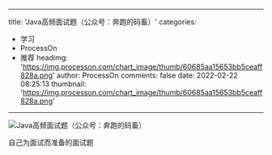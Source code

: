 
---
title: 'Java高频面试题（公众号：奔跑的码畜）'
categories: 
 - 学习
 - ProcessOn
 - 推荐
headimg: 'https://img.processon.com/chart_image/thumb/60685aa15653bb5ceaff828a.png'
author: ProcessOn
comments: false
date: 2022-02-22 08:25:13
thumbnail: 'https://img.processon.com/chart_image/thumb/60685aa15653bb5ceaff828a.png'
---

<div>   
<img class="thumb" alt="Java高频面试题（公众号：奔跑的码畜）" src="https://img.processon.com/chart_image/thumb/60685aa15653bb5ceaff828a.png" referrerpolicy="no-referrer">
<p>自己为面试而准备的面试题</p>  
</div>
            